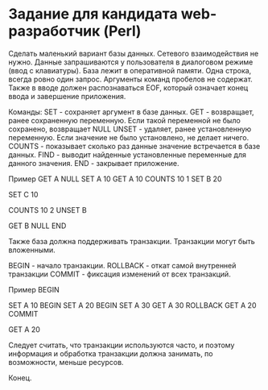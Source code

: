 # Задание для кандидата web-разработчик (Perl)
 
Сделать маленький вариант базы данных. Сетевого взаимодействия не нужно. Данные запрашиваются у пользователя в диалоговом режиме (ввод с клавиатуры). База лежит в оперативной памяти.  Одна строка, всегда ровно один запрос. Аргументы команд пробелов не содержат. Также в вводе должен распознаваться EOF, который означает конец ввода и завершение приложения.
 
Команды:
SET - сохраняет аргумент в базе данных.
GET - возвращает, ранее сохраненную переменную. Если такой переменной
не было сохранено, возвращает NULL
UNSET - удаляет, ранее установленную переменную. Если значение не было
установлено, не делает ничего.
COUNTS - показывает сколько раз данные значение встречается в базе данных.
FIND - выводит найденные установленные переменные для данного значения.
END - закрывает приложение.
 
Пример
GET A
         	NULL
SET A 10
GET A
10
COUNTS 10
1
SET B 20
 
SET C 10
 
COUNTS 10
2
UNSET B
 
GET B
NULL
END
 
Также база должна поддерживать транзакции. Транзакции могут быть
вложенными.
 
BEGIN - начало транзакции.
ROLLBACK - откат самой внутренней транзакции
COMMIT - фиксация изменений от всех транзакций.
 
Пример
BEGIN
 
SET A 10
BEGIN
SET A 20
BEGIN
SET A 30
GET A
30
ROLLBACK
GET A
20
COMMIT
 
GET A
20
 
Следует считать, что транзакции используются часто, и поэтому информация и
обработка транзакции должна занимать, по возможности, меньше ресурсов.
 
 
Конец.